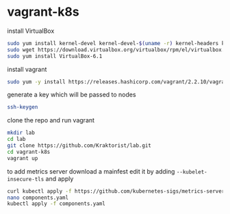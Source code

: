 # vagrant-k8s

install VirtualBox 
``` bash
sudo yum install kernel-devel kernel-devel-$(uname -r) kernel-headers kernel-headers-$(uname -r) make patch gcc
sudo wget https://download.virtualbox.org/virtualbox/rpm/el/virtualbox.repo -P /etc/yum.repos.d
sudo yum install VirtualBox-6.1
```
install vagrant
``` bash
sudo yum -y install https://releases.hashicorp.com/vagrant/2.2.10/vagrant_2.2.10_x86_64.rpm
```

generate a key which will be passed to nodes
``` bash
ssh-keygen
```

clone the repo and run vagrant
``` bash
mkdir lab
cd lab
git clone https://github.com/Kraktorist/lab.git
cd vagrant-k8s
vagrant up
```

to add metrics server download a mainfest edit it by adding ```--kubelet-insecure-tls``` and apply
``` bash
curl kubectl apply -f https://github.com/kubernetes-sigs/metrics-server/releases/latest/download/components.yaml>components.yaml
nano components.yaml
kubectl apply -f components.yaml
```
